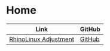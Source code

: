 

# Home

| Link | GitHub |
| ---- | ------ |
| [RhinoLinux Adjustment](https://samwhelp.github.io/rhinolinux-adjustment/) | [GitHub](https://github.com/samwhelp/rhinolinux-adjustment) |
